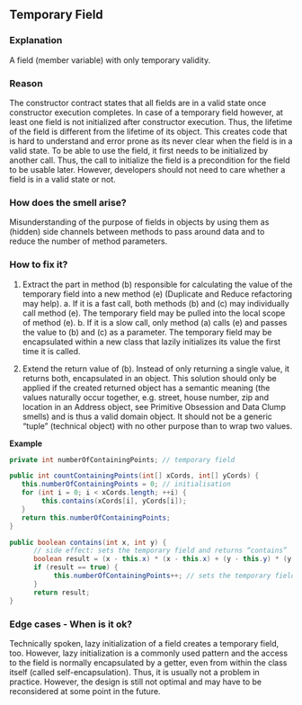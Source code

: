 ## Temporary Field

### Explanation
A field (member variable) with only temporary validity.

### Reason
The constructor contract states that all fields are in a valid state once constructor execution completes. In case of a temporary field however, at least one field is not initialized after constructor execution. Thus, the lifetime of the field is different from the lifetime of its object. This creates code that is hard to understand and error prone as its never clear when the field is in a valid state. To be able to use the field, it first needs to be initialized by another call. Thus, the call to initialize the field is a precondition for the field to be usable later. However, developers should not need to care whether a field is in a valid state or not.

### How does the smell arise?
Misunderstanding of the purpose of fields in objects by using them as (hidden) side channels between methods to pass around data and to reduce the number of method parameters.

### How to fix it?
1. Extract the part in method (b) responsible for calculating the value of the temporary field into a new method (e) (Duplicate and Reduce refactoring may help).
   a. If it is a fast call, both methods (b) and (c) may individually call method (e). The temporary field may be pulled into the local scope of method (e).
   b. If it is a slow call, only method (a) calls (e) and passes the value to (b) and (c) as a parameter. The temporary field may be encapsulated within a new class that lazily initializes its value the first time it is called.

2. Extend the return value of (b). Instead of only returning a single value, it returns both, encapsulated in an object. This solution should only be applied if the created returned object has a semantic meaning (the values naturally occur together, e.g. street, house number, zip and location in an Address object, see Primitive Obsession and Data Clump smells) and is thus a valid domain object. It should not be a generic “tuple” (technical object) with no other purpose than to wrap two values.

**Example**
```java
private int numberOfContainingPoints; // temporary field

public int countContainingPoints(int[] xCords, int[] yCords) {
   this.numberOfContainingPoints = 0; // initialisation
   for (int i = 0; i < xCords.length; ++i) {
        this.contains(xCords[i], yCords[i]);
   }
   return this.numberOfContainingPoints;
}

public boolean contains(int x, int y) {
      // side effect: sets the temporary field and returns “contains”
      boolean result = (x - this.x) * (x - this.x) + (y - this.y) * (y - this.y) <= radius * radius;
      if (result == true) {
           this.numberOfContainingPoints++; // sets the temporary field
      }
      return result;
}
```

### Edge cases - When is it ok?
Technically spoken, lazy initialization of a field creates a temporary field, too. However, lazy initialization is a commonly used pattern and the access to the field is normally encapsulated by a getter, even from within the class itself (called self-encapsulation). Thus, it is usually not a problem in practice. However, the design is still not optimal and may have to be reconsidered at some point in the future.

